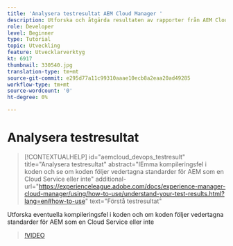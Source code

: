 ```yaml
---
title: 'Analysera testresultat AEM Cloud Manager '
description: Utforska och åtgärda resultaten av rapporter från AEM Cloud Manager
role: Developer
level: Beginner
type: Tutorial
topic: Utveckling
feature: Utvecklarverktyg
kt: 6917
thumbnail: 330540.jpg
translation-type: tm+mt
source-git-commit: e295d77a11c99310aaae10ecb8a2eaa20ad49285
workflow-type: tm+mt
source-wordcount: '0'
ht-degree: 0%

---
```



# Analysera testresultat

>[!CONTEXTUALHELP]
>id="aemcloud_devops_testresult"
>title="Analysera testresultat"
>abstract="IEmma kompileringsfel i koden och se om koden följer vedertagna standarder för AEM som en Cloud Service eller inte"
>additional-url="https://experienceleague.adobe.com/docs/experience-manager-cloud-manager/using/how-to-use/understand-your-test-results.html?lang=en#how-to-use" text="Förstå testresultat"

Utforska eventuella kompileringsfel i koden och om koden följer vedertagna standarder för AEM som en Cloud Service eller inte

>[!VIDEO](https://video.tv.adobe.com/v/330540/?quality=12&learn=on)

